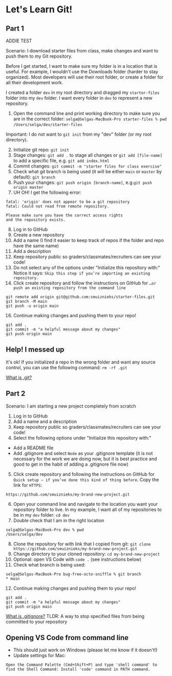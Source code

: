 # Let's Learn Git! 

## Part 1

ADDIE TEST

Scenario: I download starter files from class, make changes and want to push them to my Git repository.

Before I get started, I want to make sure my folder is in a location that is useful. For example, I wouldn't use the Downloads folder (harder to stay organized). Most developers will use their root folder, or create a folder for all their development work.

I created a folder `dev` in my root directory and dragged my `starter-files` folder into my `dev` folder. I want every folder in `dev` to represent a new repository. 

1. Open the command line and print working directory to make sure you are in the correct folder:
`selga@Selgas-MacBook-Pro starter-files % pwd`
`/Users/selga/dev/starter-files`

Important: I do not want to `git init` from my "dev" folder (or my root directory).

2. Initialize git repo: `git init`
3. Stage changes: `git add .` to stage all changes or `git add [file-name]` to add a specific file, e.g. `git add index.html`
4. Commit changes: `git commit -m "starter files for class exercise"`
5. Check what git branch is being used (it will be either `main` or `master` by default): `git branch`
6. Push your changes: `git push origin [branch-name]`, e.g.`git push origin master`
7. UH OH! I get the following error:
```
fatal: 'origin' does not appear to be a git repository
fatal: Could not read from remote repository.

Please make sure you have the correct access rights
and the repository exists.
```
8. Log in to GitHub
9. Create a new repository
10. Add a name (I find it easier to keep track of repos if the folder and repo have the same name)
11. Add a description
12. Keep repository public so graders/classmates/recruiters can see your code!
13. Do not select any of the options under "Initialize this repository with:" Notice it says: `Skip this step if you’re importing an existing repository.`
14. Click create repository and follow the instructions on GitHub for `…or push an existing repository from the command line`
```
git remote add origin git@github.com:smuiznieks/starter-files.git
git branch -M main
git push -u origin main
```
16. Continue making changes and pushing them to your repo!
```
git add .
git commit -m "a helpful message about my changes"
git push origin main
```

## Help! I messed up

It's ok! If you initialized a repo in the wrong folder and want any source control, you can use the following command:
`rm -rf .git`

[What is .git?](https://stackoverflow.com/questions/29217859/what-is-the-git-folder#:~:text=Up%20vote%2028-,The%20.,can%20roll%20back%20to%20history.)

## Part 2

Scenario: I am starting a new project completely from scratch

1. Log in to GitHub
2. Add a name and a description
3. Keep repository public so graders/classmates/recruiters can see your code!
4. Select the following options under "Initialize this repository with:"
- Add a README file
- Add .gitignore and select `Node` as your .gitignore template (it is not necessary for the work we are doing now, but it is best practice and good to get in the habit of adding a .gitignore file now)
5. Click create repository and following the instructions on GitHub for `Quick setup — if you’ve done this kind of thing before`. Copy the link for `HTTPS`:
```
https://github.com/smuiznieks/my-brand-new-project.git
```
6. Open your command line and navigate to the location you want your repository folder to live. In my example, I want all of my repositories to be in my `dev` folder: `cd dev`
7. Double check that I am in the right location
```
selga@Selgas-MacBook-Pro dev % pwd
/Users/selga/dev
```
8. Clone the repository for with link that I copied from git: `git clone https://github.com/smuiznieks/my-brand-new-project.git`
9. Change directory to your cloned repository: `cd my-brand-new-project`
10. Optional: open VS Code with `code .` (see instructions below)
11. Check what branch is being used:
```
selga@Selgas-MacBook-Pro bug-free-octo-sniffle % git branch
* main
```
12. Continue making changes and pushing them to your repo!
```
git add .
git commit -m "a helpful message about my changes"
git push origin main
```

[What is .gitignore?](https://www.freecodecamp.org/news/gitignore-what-is-it-and-how-to-add-to-repo/)
TLDR: A way to stop specified files from being committed to your repository

## Opening VS Code from command line

- This should just work on Windows (please let me know if it doesn't!)
- Update settings for Mac:
```
Open the Command Palette (Cmd+Shift+P) and type 'shell command' to find the Shell Command: Install 'code' command in PATH command.
```
